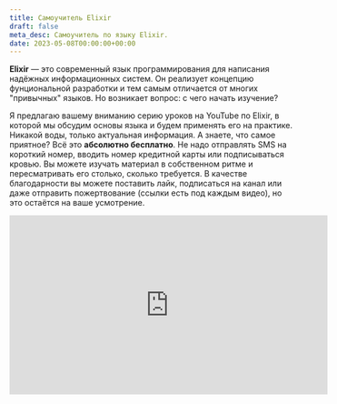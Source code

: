 ```yaml
---
title: Самоучитель Elixir
draft: false
meta_desc: Самоучитель по языку Elixir.
date: 2023-05-08T00:00:00+00:00
---
```


<p><strong>Elixir</strong> — это современный язык программирования для написания надёжных информационных систем. Он реализует концепцию фунциональной разработки и тем самым отличается от многих "привычных" языков. Но возникает вопрос: с чего начать изучение?</p>

<p>Я предлагаю вашему вниманию серию уроков на YouTube по Elixir, в которой мы обсудим основы языка и будем применять его на практике. Никакой воды, только актуальная информация. А знаете, что самое приятное? Всё это <strong>абсолютно бесплатно</strong>. Не надо отправлять SMS на короткий номер, вводить номер кредитной карты или подписываться кровью. Вы можете изучать материал в собственном ритме и пересматривать его столько, сколько требуется. В качестве благодарности вы можете поставить лайк, подписаться на канал или даже отправить пожертвование (ссылки есть под каждым видео), но это остаётся на ваше усмотрение.</p>

<iframe width="560" height="315" src="https://www.youtube.com/embed/lZtdNCkevVw" title="YouTube video player" frameborder="0" allow="accelerometer; autoplay; clipboard-write; encrypted-media; gyroscope; picture-in-picture" allowfullscreen></iframe>